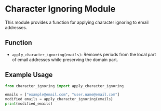 # Character Ignoring Module

This module provides a function for applying character ignoring to email addresses.

## Function

- `apply_character_ignoring(emails)`: Removes periods from the local part of email addresses while preserving the domain part.

## Example Usage

```python
from character_ignoring import apply_character_ignoring

emails = ["example@email.com", "user.name@email.com"]
modified_emails = apply_character_ignoring(emails)
print(modified_emails)
```
